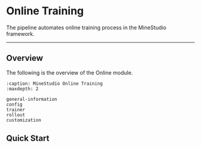 # Online Training

The pipeline automates online training process in the MineStudio framework.

---

## Overview

The following is the overview of the Online module.

```{toctree}
:caption: MineStudio Online Training
:maxdepth: 2

general-information
config
trainer
rollout
customization
```

## Quick Start

```{include} quick-online.md
```

